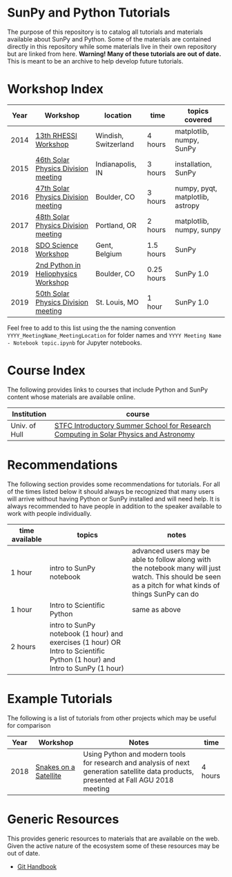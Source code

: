 # SunPy and Python Tutorials

The purpose of this repository is to catalog all tutorials and materials
available about SunPy and Python. Some of the materials are contained directly
in this repository while some materials live in their own repository but are
linked from here. **Warning! Many of these tutorials are out of date.**
This is meant to be an archive to help develop future tutorials.

# Workshop Index

| Year | Workshop | location | time | topics covered |
|------|----------|----------|------|----------------|
| 2014 | [13th RHESSI Workshop](2014_RHESSIWorkshop_Newark/) | Windish, Switzerland | 4 hours | matplotlib, numpy, SunPy |
| 2015 | [46th Solar Physics Division meeting](2015_SPDTESS_Indianapolis/) | Indianapolis, IN | 3 hours| installation, SunPy |
| 2016 | [47th Solar Physics Division meeting](2016_SPD_Boulder/) | Boulder, CO | 3 hours | numpy, pyqt, matplotlib, astropy |
| 2017 | [48th Solar Physics Division meeting](2017_SPD_Portland/) | Portland, OR | 2 hours | matplotlib, numpy, sunpy |
| 2018 | [SDO Science Workshop](2018_SDOWorkshop_Gent/) | Gent, Belgium | 1.5 hours | SunPy |
| 2019 | [2nd Python in Heliophysics Workshop](2019_pyhc/) | Boulder, CO | 0.25 hours | SunPy 1.0 |
| 2019 | [50th Solar Physics Division meeting](2019_spd/) | St. Louis, MO | 1 hour | SunPy 1.0 |

Feel free to add to this list using the the naming convention `YYYY_MeetingName_MeetingLocation` for folder names and `YYYY Meeting Name - Notebook topic.ipynb` for Jupyter notebooks.

# Course Index
The following provides links to courses that include Python and SunPy content
whose materials are available online.

| Institution | course |
|-------------|--------|
| Univ. of Hull | [STFC Introductory Summer School for Research Computing in Solar Physics and Astronomy](https://openastronomy.org/rcsc18/chapters/00-lessons) |

# Recommendations

The following section provides some recommendations for tutorials. For all of
the times listed below it should always be recognized that many users will
arrive without having Python or SunPy installed and will need help. It is
always recommended to have people in addition to the speaker available to work
with people individually.

| time available | topics | notes |
|----------------|--------|-------|
| 1 hour         | intro to SunPy notebook | advanced users may be able to follow along with the notebook many will just watch. This should be seen as a pitch for what kinds of things SunPy can do |
| 1 hour         | Intro to Scientific Python | same as above |
| 2 hours        | intro to SunPy notebook (1 hour) and exercises (1 hour) OR Intro to Scientific Python (1 hour) and Intro to SunPy (1 hour) |

# Example Tutorials

The following is a list of tutorials from other projects which may be useful
for comparison

| Year | Workshop | Notes | time |
|------|----------|-------|------|
| 2018 | [Snakes on a Satellite](https://github.com/modern-tools-workshop/python-lectures) | Using Python and modern tools for research and analysis of next generation satellite data products, presented at Fall AGU 2018 meeting | 4 hours |

# Generic Resources
This provides generic resources to materials that are available on the web.
Given the active nature of the ecosystem some of these resources may be out of
date.

* [Git Handbook](https://guides.github.com/introduction/git-handbook/)
